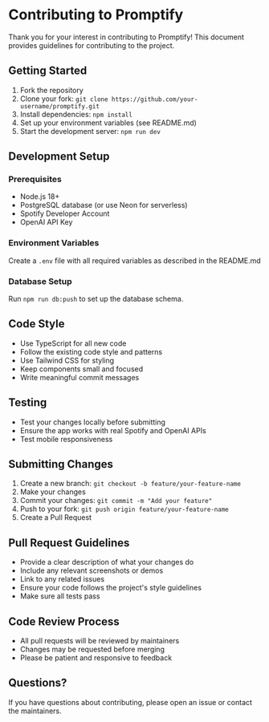 # Contributing to Promptify

Thank you for your interest in contributing to Promptify! This document provides guidelines for contributing to the project.

## Getting Started

1. Fork the repository
2. Clone your fork: `git clone https://github.com/your-username/promptify.git`
3. Install dependencies: `npm install`
4. Set up your environment variables (see README.md)
5. Start the development server: `npm run dev`

## Development Setup

### Prerequisites
- Node.js 18+
- PostgreSQL database (or use Neon for serverless)
- Spotify Developer Account
- OpenAI API Key

### Environment Variables
Create a `.env` file with all required variables as described in the README.md

### Database Setup
Run `npm run db:push` to set up the database schema.

## Code Style

- Use TypeScript for all new code
- Follow the existing code style and patterns
- Use Tailwind CSS for styling
- Keep components small and focused
- Write meaningful commit messages

## Testing

- Test your changes locally before submitting
- Ensure the app works with real Spotify and OpenAI APIs
- Test mobile responsiveness

## Submitting Changes

1. Create a new branch: `git checkout -b feature/your-feature-name`
2. Make your changes
3. Commit your changes: `git commit -m "Add your feature"`
4. Push to your fork: `git push origin feature/your-feature-name`
5. Create a Pull Request

## Pull Request Guidelines

- Provide a clear description of what your changes do
- Include any relevant screenshots or demos
- Link to any related issues
- Ensure your code follows the project's style guidelines
- Make sure all tests pass

## Code Review Process

- All pull requests will be reviewed by maintainers
- Changes may be requested before merging
- Please be patient and responsive to feedback

## Questions?

If you have questions about contributing, please open an issue or contact the maintainers.